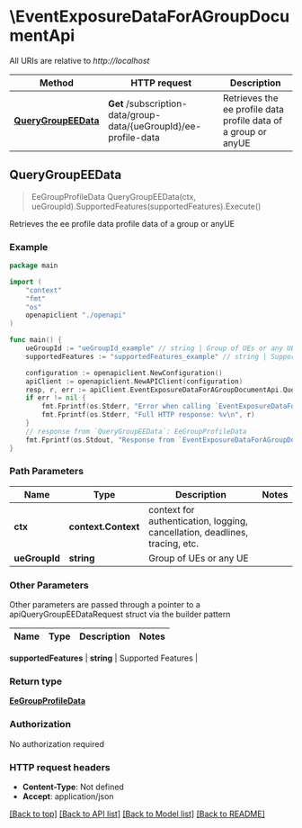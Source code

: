 # \EventExposureDataForAGroupDocumentApi

All URIs are relative to *http://localhost*

Method | HTTP request | Description
------------- | ------------- | -------------
[**QueryGroupEEData**](EventExposureDataForAGroupDocumentApi.md#QueryGroupEEData) | **Get** /subscription-data/group-data/{ueGroupId}/ee-profile-data | Retrieves the ee profile data profile data of a group or anyUE



## QueryGroupEEData

> EeGroupProfileData QueryGroupEEData(ctx, ueGroupId).SupportedFeatures(supportedFeatures).Execute()

Retrieves the ee profile data profile data of a group or anyUE

### Example

```go
package main

import (
    "context"
    "fmt"
    "os"
    openapiclient "./openapi"
)

func main() {
    ueGroupId := "ueGroupId_example" // string | Group of UEs or any UE
    supportedFeatures := "supportedFeatures_example" // string | Supported Features (optional)

    configuration := openapiclient.NewConfiguration()
    apiClient := openapiclient.NewAPIClient(configuration)
    resp, r, err := apiClient.EventExposureDataForAGroupDocumentApi.QueryGroupEEData(context.Background(), ueGroupId).SupportedFeatures(supportedFeatures).Execute()
    if err != nil {
        fmt.Fprintf(os.Stderr, "Error when calling `EventExposureDataForAGroupDocumentApi.QueryGroupEEData``: %v\n", err)
        fmt.Fprintf(os.Stderr, "Full HTTP response: %v\n", r)
    }
    // response from `QueryGroupEEData`: EeGroupProfileData
    fmt.Fprintf(os.Stdout, "Response from `EventExposureDataForAGroupDocumentApi.QueryGroupEEData`: %v\n", resp)
}
```

### Path Parameters


Name | Type | Description  | Notes
------------- | ------------- | ------------- | -------------
**ctx** | **context.Context** | context for authentication, logging, cancellation, deadlines, tracing, etc.
**ueGroupId** | **string** | Group of UEs or any UE | 

### Other Parameters

Other parameters are passed through a pointer to a apiQueryGroupEEDataRequest struct via the builder pattern


Name | Type | Description  | Notes
------------- | ------------- | ------------- | -------------

 **supportedFeatures** | **string** | Supported Features | 

### Return type

[**EeGroupProfileData**](EeGroupProfileData.md)

### Authorization

No authorization required

### HTTP request headers

- **Content-Type**: Not defined
- **Accept**: application/json

[[Back to top]](#) [[Back to API list]](../README.md#documentation-for-api-endpoints)
[[Back to Model list]](../README.md#documentation-for-models)
[[Back to README]](../README.md)

